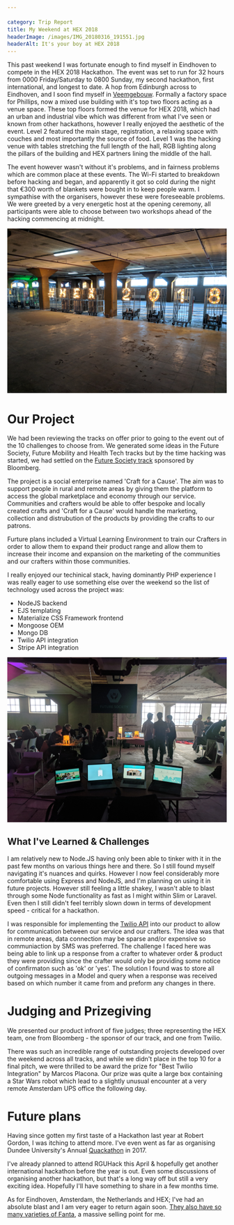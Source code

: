 ```yaml
---

category: Trip Report
title: My Weekend at HEX 2018
headerImage: /images/IMG_20180316_191551.jpg
headerAlt: It's your boy at HEX 2018
---
```


This past weekend I was fortunate enough to find myself in Eindhoven to compete in the HEX 2018 Hackathon. The event was set to run for 32 hours from 0000 Friday/Saturday to 0800 Sunday, my second hackathon, first international, and longest to date. A hop from Edinburgh across to Eindhoven, and I soon find myself in [Veemgebouw](http://www.vershalhetveem.nl/nl/home). Formally a factory space for Phillips, now a mixed use building with it's top two floors acting as a venue space. These top floors formed the venue for HEX 2018, which had an urban and industrial vibe which was different from what I've seen or known from other hackathons, however I really enjoyed the aesthetic of the event. Level 2 featured the main stage, registration, a relaxing space with couches and most importantly the source of food. Level 1 was the hacking venue with tables stretching the full length of the hall, RGB lighting along the pillars of the building and HEX partners lining the middle of the hall.

The event however wasn't without it's problems, and in fairness problems which are common place at these events. The Wi-Fi started to breakdown before hacking and began, and apparently it got so cold during the night that €300 worth of blankets were bought in to keep people warm. I sympathise with the organisers, however these were foreseeable problems. We were greeted by a very energetic host at the opening ceremony, all participants were able to choose between two workshops ahead of the hacking commencing at midnight.

![#HEX2018](/images/IMG_20180318_071759.jpg "#HEX2018")

# Our Project

We had been reviewing the tracks on offer prior to going to the event out of the 10 challenges to choose from. We generated some ideas in the Future Society, Future Mobility and Health Tech tracks but by the time hacking was started, we had settled on the [Future Society track](https://joinhex.com/future-society/) sponsored by Bloomberg.

The project is a social enterprise named 'Craft for a Cause'. The aim was to support people in rural and remote areas by giving them the platform to access the global marketplace and economy through our service. Communities and crafters would be able to offer bespoke and locally created crafts and 'Craft for a Cause' would handle the marketing, collection and distrubution of the products by providing the crafts to our patrons.

Furture plans included a Virtual Learning Environment to train our Crafters in order to allow them to expand their product range and allow them to increase their income and expansion on the marketing of the communities and our crafters within those communities.

I really enjoyed our techinical stack, having dominantly PHP experience I was really eager to use something else over the weekend so the list of technology used across the project was:
- NodeJS backend
- EJS templating
- Materialize CSS Framework frontend
- Mongoose OEM
- Mongo DB
- Twilio API integration
- Stripe API integration

![Craft for a Cause](/images/IMG_20180318_083950.jpg "Craft for a Cause")

## What I've Learned & Challenges

I am relatively new to Node.JS having only been able to tinker with it in the past few months on various things here and there. So I still found myself navigating it's nuances and quirks. However I now feel considerably more comfortable using Express and NodeJS, and I'm planning on using it in future projects. However still feeling a little shakey, I wasn't able to blast through some Node functionality as fast as I might within Slim or Laravel. Even then I still didn't feel terribly slown down in terms of development speed - critical for a hackathon.

I was responsible for implementing the [Twilio API](https://www.twilio.com/) into our product to allow for communication between our service and our crafters. The idea was that in remote areas, data connection may be sparse and/or expensive so communiaction by SMS was preferred. The challenge I faced here was being able to link up a response from a crafter to whatever order & product they were providing since the crafter would only be providing some notice of confirmaton such as 'ok' or 'yes'. The solution I found was to store all outgoing messages in a Model and query when a response was received based on which number it came from and preform any changes in there.

# Judging and Prizegiving

We presented our product infront of five judges; three representing the HEX team, one from Bloomberg - the sponsor of our track, and one from Twilio.

There was such an incredible range of outstanding projects developed over the weekend across all tracks, and while we didn't place in the top 10 for a final pitch, we were thrilled to be award the prize for "Best Twilio Integration" by Marcos Placona. Our prize was quite a large box containing a Star Wars robot which lead to a slightly unusual encounter at a very remote Amsterdam UPS office the following day.

# Future plans

Having since gotten my first taste of a Hackathon last year at Robert Gordon, I was itching to attend more. I've even went as far as organising Dundee University's Annual [Quackathon](http://conorhaining.com/Dundees-Hackathon/) in 2017.

I've already planned to attend RGUHack this April & hopefully get another international hackathon before the year is out. Even some discussions of organising another hackathon, but that's a long way off but still a very exciting idea. Hopefully I'll have something to share in a few months time.

As for Eindhoven, Amsterdam, the Netherlands and HEX; I've had an absolute blast and I am very eager to return again soon. [They also have so many varieties of Fanta](https://twitter.com/conhaining/status/975833264786198528), a massive selling point for me.
